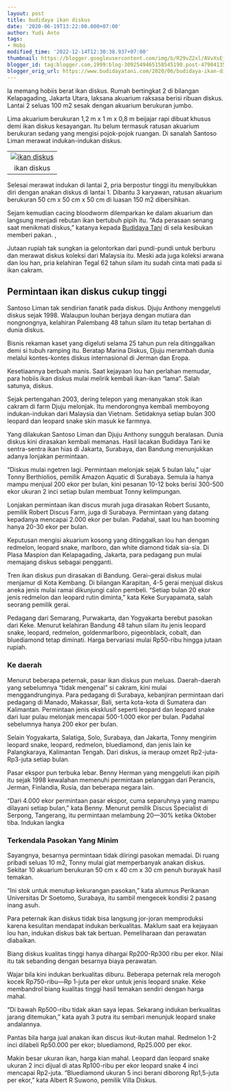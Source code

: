 ```yaml
---
layout: post
title: budidaya ikan diskus
date: '2020-06-19T13:22:00.000+07:00'
author: Yudi Anto
tags:
- Hobi
modified_time: '2022-12-14T12:30:38.937+07:00'
thumbnail: https://blogger.googleusercontent.com/img/b/R29vZ2xl/AVvXsEj9Z1BrECSM9tCC-H_aqv_lr6RyZFMQmM3YIDH0ScGkCr-dZ6hHkMlysZAnPfJ-OTO3Vrzl3zDhQ9a38AMszAqh7L8LHVoD9tEmQzPe9akPoKyFzBVFhaVoW0YYhaPu3wqIhEagCDshMh-W/s72-c/diskus_1280x738.jpg
blogger_id: tag:blogger.com,1999:blog-3092549465158545190.post-4790413512170807326
blogger_orig_url: https://www.budidayatani.com/2020/06/budidaya-ikan-diskus.html
---
```


<p>Ia memang hobiis berat ikan diskus. Rumah bertingkat 2 di bilangan Kelapagading, Jakarta Utara, laksana akuarium raksasa berisi ribuan diskus. Lantai 2 seluas 100 m2 sesak dengan akuarium berukuran jumbo.&nbsp;</p><p>Lima akuarium berukuran 1,2 m x 1 m x 0,8 m beijajar rapi dibuat khusus demi ikan diskus kesayangan. Itu belum termasuk ratusan akuarium berukuran sedang yang mengisi pojok-pojok ruangan. Di sanalah Santoso Liman merawat indukan-indukan diskus.</p><p><table align="center" cellpadding="0" cellspacing="0" style="margin-left: auto; margin-right: auto;"><tbody><tr><td style="text-align: center;"><a href="https://blogger.googleusercontent.com/img/b/R29vZ2xl/AVvXsEj9Z1BrECSM9tCC-H_aqv_lr6RyZFMQmM3YIDH0ScGkCr-dZ6hHkMlysZAnPfJ-OTO3Vrzl3zDhQ9a38AMszAqh7L8LHVoD9tEmQzPe9akPoKyFzBVFhaVoW0YYhaPu3wqIhEagCDshMh-W/s448/diskus_1280x738.jpg" style="margin-left: auto; margin-right: auto;"><img alt="ikan diskus" border="0" data-original-height="258" data-original-width="448" src="https://blogger.googleusercontent.com/img/b/R29vZ2xl/AVvXsEj9Z1BrECSM9tCC-H_aqv_lr6RyZFMQmM3YIDH0ScGkCr-dZ6hHkMlysZAnPfJ-OTO3Vrzl3zDhQ9a38AMszAqh7L8LHVoD9tEmQzPe9akPoKyFzBVFhaVoW0YYhaPu3wqIhEagCDshMh-W/s16000/diskus_1280x738.jpg" title="bisnis ikan diskus" /></a></td></tr><tr><td style="text-align: center;">ikan diskus<br /></td></tr></tbody></table></p><p>Selesai merawat indukan di lantai 2, pria berpostur tinggi itu menyibukkan diri dengan anakan diskus di lantai 1. Dibantu 3 karyawan, ratusan akuarium berukuran 50 cm x 50 cm x 50 cm di luasan 150 m2 dibersihkan.&nbsp;</p><p>Sejam kemudian cacing bloodworm dilemparkan ke dalam akuarium dan langsung menjadi rebutan ikan bertubuh pipih itu. “Ada perasaan senang saat menikmati diskus,” katanya kepada <a href="https://www.budidayatani.com/">Budidaya Tani</a> di sela kesibukan memberi pakan. ,</p><p>Jutaan rupiah tak sungkan ia gelontorkan dari pundi-pundi untuk berburu dan merawat diskus koleksi dari Malaysia itu. Meski ada juga koleksi arwana dan lou han, pria kelahiran Tegal 62 tahun silam itu sudah cinta mati pada si ikan cakram.</p><h2 style="text-align: left;">Permintaan ikan diskus cukup tinggi<br /></h2><p>Santoso Liman tak sendirian fanatik pada diskus. Djuju Anthony menggeluti diskus sejak 1998. Walaupun louhan berjaya dengan mutiara dan nongnongnya, kelahiran Palembang 48 tahun silam itu tetap bertahan di dunia diskus.&nbsp;</p><p>Bisnis rekaman kaset yang digeluti selama 25 tahun pun rela ditinggalkan demi si tubuh ramping itu. Beratap Marina Diskus, Djuju merambah dunia melalui kontes-kontes diskus internasional di Jerman dan Eropa.</p><p>Kesetiaannya berbuah manis. Saat kejayaan lou han perlahan memudar, para hobiis ikan diskus mulai melirik kembali ikan-ikan “lama”. Salah satunya, diskus.&nbsp;</p><p>Sejak pertengahan 2003, dering telepon yang menanyakan stok ikan cakram di farm Djuju melonjak. Itu mendorongnya kembali memboyong indukan-indukan dari Malaysia dan Vietnam. Setidaknya setiap bulan 300 leopard dan leopard snake skin masuk ke farmnya.</p><p>Yang dilakukan Santoso Liman dan Djuju Anthony sungguh beralasan. Dunia diskus kini dirasakan kembali memanas. Hasil lacakan Budidaya Tani ke sentra-sentra ikan hias di Jakarta, Surabaya, dan Bandung menunjukkan adanya lonjakan permintaan.&nbsp;</p><p>“Diskus mulai ngetren lagi. Permintaan melonjak sejak 5 bulan lalu,” ujar Tonny Berthiolios, pemilik Amazon Aquatic di Surabaya. Semula ia hanya mampu menjual 200 ekor per bulan, kini pesanan 10-12 boks berisi 300-500 ekor ukuran 2 inci setiap bulan membuat Tonny kelimpungan.</p><p>Lonjakan permintaan&nbsp;ikan discus murah juga dirasakan Robert Susanto, pemilik Robert Discus Farm, juga di Surabaya. Permintaan yang datang kepadanya mencapai 2.000 ekor per bulan. Padahal, saat lou han booming hanya 20-30 ekor per bulan.&nbsp;</p><p>Keputusan mengisi akuarium kosong yang ditinggalkan lou han dengan redmelon, leopard snake, marlboro, dan white diamond tidak sia-sia. Di Plasa Maspion dan Kelapagading, Jakarta, para pedagang pun mulai memajang diskus sebagai pengganti.</p><p>Tren ikan diskus pun dirasakan di Bandung. Gerai-gerai diskus mulai menjamur di Kota Kembang. Di bilangan Karapitan, 4-5 gerai menjual diskus aneka jenis mulai ramai dikunjungi calon pembeli. “Setiap bulan 20 ekor jenis redmelon dan leopard rutin diminta,” kata Keke Suryapamata, salah seorang pemilik gerai.&nbsp;</p><p>Pedagang dari Semarang, Purwakarta, dan Yogyakarta berebut pasokan dari Keke. Menurut kelahiran Bandung 48 tahun silam itu jenis leopard snake, leopard, redmelon, goldenmarlboro, pigeonblack, cobalt, dan bluediamond tetap diminati. Harga bervariasi mulai Rp50-ribu hingga jutaan rupiah.</p><h3>Ke daerah</h3><p>Menurut beberapa peternak, pasar ikan diskus pun meluas. Daerah-daerah yang sebelumnya “tidak mengenal” si cakram, kini mulai menggandrunginya. Para pedagang di Surabaya, kebanjiran permintaan dari pedagang di Manado, Makassar, Bali, serta kota-kota di Sumatera dan Kalimantan. Permintaan jenis eksklusif seperti leopard dan leopard snake dari luar pulau melonjak mencapai 500-1.000 ekor per bulan. Padahal sebelumnya hanya 200 ekor per bulan.</p><p>Selain Yogyakarta, Salatiga, Solo, Surabaya, dan Jakarta, Tonny mengirim leopard snake, leopard, redmelon, bluediamond, dan jenis lain ke Palangkaraya, Kalimantan Tengah. Dari diskus, ia meraup omzet Rp2-juta-Rp3-juta setiap bulan.</p><p>Pasar ekspor pun terbuka lebar. Benny Herman yang menggeluti ikan pipih itu sejak 1998 kewalahan memenuhi permintaan pelanggan dari Perancis, Jerman, Finlandia, Rusia, dan beberapa negara lain.&nbsp;</p><p>“Dari 4.000 ekor permintaan pasar ekspor, cuma separuhnya yang mampu dilayani setiap bulan,” kata Benny. Menurut pemilik Discus Specialist di Serpong, Tangerang, itu permintaan melambung 20—30% ketika Oktober tiba. Indukan langka</p><h3>Terkendala Pasokan Yang Minim</h3><p>Sayangnya, besarnya permintaan tidak diiringi pasokan memadai. Di ruang pribadi seluas 10 m2, Tonny mulai giat memperbanyak anakan diskus. Sekitar 10 akuarium berukuran 50 cm x 40 cm x 30 cm penuh burayak hasil temakan.&nbsp;</p><p>“Ini stok untuk menutup kekurangan pasokan,” kata alumnus Perikanan Universitas Dr Soetomo, Surabaya, itu sambil mengecek kondisi 2 pasang inang asuh.</p><p>Para peternak ikan diskus tidak bisa langsung jor-joran memproduksi karena kesulitan mendapat indukan berkualitas. Maklum saat era kejayaan lou han, indukan diskus bak tak bertuan. Pemeliharaan dan perawatan diabaikan.&nbsp;</p><p>Biang diskus kualitas tinggi hanya dihargai Rp200-Rp300 ribu per ekor. Nilai itu tak sebanding dengan besarnya biaya perawatan.</p><p>Wajar bila kini indukan berkualitas diburu. Beberapa peternak rela merogoh kocek Rp750-ribu—Rp 1-juta per ekor untuk jenis leopard snake. Keke membandrol biang kualitas tinggi hasil temakan sendiri dengan harga mahal.&nbsp;</p><p>“Di bawah Rp500-ribu tidak akan saya lepas. Sekarang indukan berkualitas jarang ditemukan,” kata ayah 3 putra itu sembari menunjuk leopard snake andalannya.</p><p>Pantas bila harga jual anakan ikan discus ikut-ikutan mahal. Redmelon 1-2 inci dilabeli Rp50.000 per ekor; bluediamond, Rp25.000 per ekor.&nbsp;</p><p>Makin besar ukuran ikan, harga kian mahal. Leopard dan leopard snake ukuran 2 inci dijual di atas Rp100-ribu per ekor leopard snake 4 inci mencapai Rp2-juta. “Bluediamond ukuran 5 inci berani diborong Rp1,5-juta per ekor,” kata Albert R Suwono, pemilik Villa Diskus.</p>